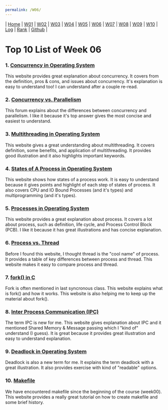 ```yaml
---
permalink: /W06/
---
```

| [Home](https://saepasomba.github.io/os211) | [W01](https://saepasomba.github.io/os211/W01) | [W02](https://saepasomba.github.io/os211/W02) | [W03](https://saepasomba.github.io/os211/W03) | [W04](https://saepasomba.github.io/os211/W04) | [W05](https://saepasomba.github.io/os211/W05) | [W06](https://saepasomba.github.io/os211/W06) | [W07](https://saepasomba.github.io/os211/W07) | [W08](https://saepasomba.github.io/os211/W08) | [W09](https://saepasomba.github.io/os211/W09) | [W10](https://saepasomba.github.io/os211/W10) | [Log](https://saepasomba.github.io/os211/TXT/mylog.txt) | [Rank](https://saepasomba.github.io/os211/TXT/myrank.txt) | [Github](https://github.com/saepasomba/os211/) |

# Top 10 List of Week 06

### 1. [Concurrency in Operating System](https://www.geeksforgeeks.org/concurrency-in-operating-system/)
This website provides great explanation about concurrency. It covers from the definition, pros & cons, and issues about concurrency. It's explanation is easy to understand too! I can understand after a couple re-read.

### 2. [Concurrency vs. Parallelism](https://stackoverflow.com/questions/1050222/what-is-the-difference-between-concurrency-and-parallelism)
This forum explains about the differences between concurrency and parallelism. I like it because it's top answer gives the most concise and easiest to understand.

### 3. [Multithreading in Operating System](https://www.geeksforgeeks.org/multithreading-in-operating-system/)
This website gives a great understanding about multithreading. It covers definition, some benefits, and application of multithreading. It provides good illustration and it also highlights important keywords.

### 4. [States of A Process in Operating System](https://www.geeksforgeeks.org/states-of-a-process-in-operating-systems/)
This website shows how states of a process work. It is easy to understand because it gives points and highlight of each step of states of process. It also covers CPU and IO Bound Processes (and it's types) and multiprogramming (and it's types).

### 5. [Processes in Operating System](https://www.tutorialspoint.com/operating_system/os_processes.htm)
This website provides a great explanation about process. It covers a lot about process, such as definition, life cycle, and Process Control Block (PCB). I like it because it has great illustrations and has concise explanation.

### 6. [Process vs. Thread](https://www.guru99.com/difference-between-process-and-thread.html)
Before I found this website, I thought thread is the "cool name" of process. It provides a table of key differences between process and thread. This website makes it easy to compare process and thread.

### 7. [fork() in C](https://www.geeksforgeeks.org/fork-system-call/)
Fork is often mentioned in last syncronous class. This website explains what is fork() and how it works. This website is also helping me to keep up the material about fork().

### 8. [Inter Process Communication (IPC)](https://www.geeksforgeeks.org/inter-process-communication-ipc/)
The term IPC is new for me. This website gives explanation about IPC and it mentioned Shared Memory & Message passing which I "kind of" understand (I guess). It is great because it provides great illustration and easy to understand explanation.

### 9. [Deadlock in Operating System](https://www.geeksforgeeks.org/introduction-of-deadlock-in-operating-system/)
Deadlock is also a new term for me. It explains the term deadlock with a great illustration. It also provides exercise with kind of "readable" options.

### 10. [Makefile](https://makefiletutorial.com/)
We have encountered makefile since the beginning of the course (week00). This website provides a really great tutorial on how to create makefile and some brief history.

